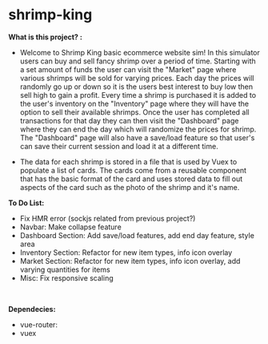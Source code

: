 # shrimp-king

<strong>What is this project? :</strong>

- Welcome to Shrimp King basic ecommerce website sim! In this simulator users can buy and sell fancy shrimp over a period of time. Starting with a set amount of funds the user can visit the "Market" page where various shrimps will be sold for varying prices. Each day the prices will randomly go up or down so it is the users best interest to buy low then sell high to gain a profit. Every time a shrimp is purchased it is added to the user's inventory on the "Inventory" page where they will have the option to sell their available shrimps. Once the user has completed all transactions for that day they can then visit the "Dashboard" page where they can end the day which will randomize the prices for shrimp. The "Dashboard" page will also have a save/load feature so that user's can save their current session and load it at a different time.

- The data for each shrimp is stored in a file that is used by Vuex to populate a list of cards. The cards come from a reusable component that has the basic format of the card and uses stored data to fill out aspects of the card such as the photo of the shrimp and it's name.

<strong>To Do List:</strong>

- Fix HMR error (sockjs related from previous project?)
- Navbar: Make collapse feature
- Dashboard Section: Add save/load features, add end day feature, style area
- Inventory Section: Refactor for new item types, info icon overlay
- Market Section: Refactor for new item types, info icon overlay, add varying quantities for items
- Misc: Fix responsive scaling

<br>

<strong>Dependecies:</strong>

- vue-router:
- vuex
